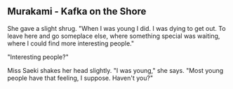 ## Murakami - Kafka on the Shore

She gave a slight shrug.
"When I was young I did.
I was dying to get out.
To leave here and go someplace else, where something special was waiting, where I could find more interesting people."

"Interesting people?"

Miss Saeki shakes her head slightly.
"I was young," she says.
"Most young people have that feeling, I suppose.
Haven't you?"
